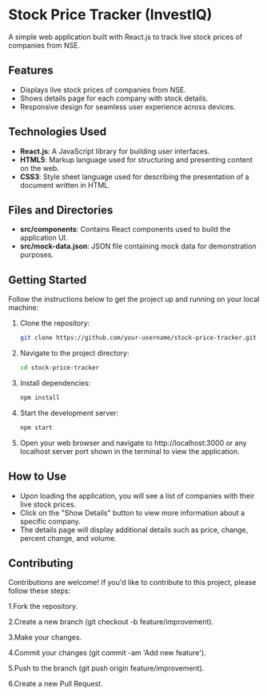 # Stock Price Tracker (InvestIQ)

A simple web application built with React.js to track live stock prices of companies from NSE.

## Features

- Displays live stock prices of companies from NSE.
- Shows details page for each company with stock details.
- Responsive design for seamless user experience across devices.

## Technologies Used

- **React.js**: A JavaScript library for building user interfaces.
- **HTML5**: Markup language used for structuring and presenting content on the web.
- **CSS3**: Style sheet language used for describing the presentation of a document written in HTML.

## Files and Directories

- **src/components**: Contains React components used to build the application UI.
- **src/mock-data.json**: JSON file containing mock data for demonstration purposes.

## Getting Started

Follow the instructions below to get the project up and running on your local machine:

1. Clone the repository:

    ```bash
    git clone https://github.com/your-username/stock-price-tracker.git

2. Navigate to the project directory:

    ```bash
    cd stock-price-tracker

3. Install dependencies:

    ```bash
    npm install

4. Start the development server:

    ```bash
    npm start

5. Open your web browser and navigate to http://localhost:3000 or any localhost server port shown in the terminal to view the application.

## How to Use

- Upon loading the application, you will see a list of companies with their live stock prices.
- Click on the "Show Details" button to view more information about a specific company.
- The details page will display additional details such as price, change, percent change, and volume.

## Contributing

Contributions are welcome! If you'd like to contribute to this project, please follow these steps:

1.Fork the repository.

2.Create a new branch (git checkout -b feature/improvement).

3.Make your changes.

4.Commit your changes (git commit -am 'Add new feature').

5.Push to the branch (git push origin feature/improvement).

6.Create a new Pull Request.

